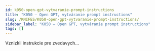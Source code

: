 ```yaml
---
id: k050-open-gpt-vytvaranie-prompt-instructions
title: "K050 – Open GPT, vytváranie prompt instructions"
slug: /KNIFES/K050-open-gpt-vytvaranie-prompt-instructions/
sidebar_label: "K050 – Open GPT, vytváranie prompt instructions"
tags: []
---
```


Vznizkli instrukcie pre zvedavych…

